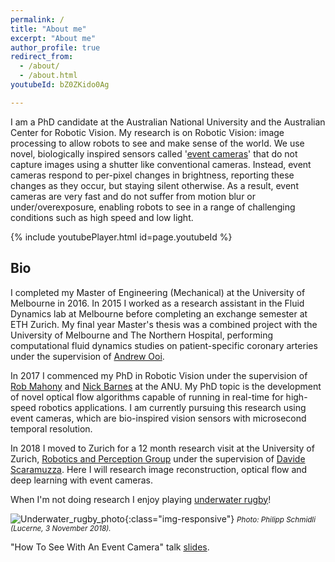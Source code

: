 ```yaml
---
permalink: /
title: "About me"
excerpt: "About me"
author_profile: true
redirect_from: 
  - /about/
  - /about.html
youtubeId: bZ0ZKido0Ag

---
```

I am a PhD candidate at the Australian National University and the Australian Center for Robotic Vision.
My research is on Robotic Vision: image processing to allow robots to see and make sense of the world.
We use novel, biologically inspired sensors called '<a href="https://en.wikipedia.org/wiki/Event_camera" target="_blank">event cameras</a>' that do not capture images using a shutter like conventional cameras.
Instead, event cameras respond to per-pixel changes in brightness, reporting these changes as they occur, but staying silent otherwise.
As a result, event cameras are very fast and do not suffer from motion blur or under/overexposure, enabling robots to see in a range of challenging conditions such as high speed and low light.

{% include youtubePlayer.html id=page.youtubeId %}

## Bio
I completed my Master of Engineering (Mechanical) at the University of Melbourne in 2016. In 2015 I worked as a research assistant in the Fluid Dynamics lab at Melbourne before completing an exchange semester at ETH Zurich.
My final year Master's thesis was a combined project with the University of Melbourne and The Northern Hospital, performing computational fluid dynamics studies on patient-specific coronary arteries under the supervision of <a href="https://mechanical.eng.unimelb.edu.au/people/a-ooi" target="_blank">Andrew Ooi</a>.

In 2017 I commenced my PhD in Robotic Vision under the supervision of <a href="https://cecs.anu.edu.au/people/robert-mahony" target="_blank">Rob Mahony</a> and <a href="http://users.cecs.anu.edu.au/~nmb/" target="_blank">Nick Barnes</a> at the ANU.
My PhD topic is the development of novel optical flow algorithms capable of running in real-time for high-speed robotics applications.
I am currently pursuing this research using event cameras, which are bio-inspired vision sensors with microsecond temporal resolution.

In 2018 I moved to Zurich for a 12 month research visit at the University of Zurich, <a href="http://rpg.ifi.uzh.ch/" target="_blank">Robotics and Perception Group</a> under the supervision of <a href="http://rpg.ifi.uzh.ch/people_scaramuzza.html" target="_blank">Davide Scaramuzza</a>.
Here I will research image reconstruction, optical flow and deep learning with event cameras.

When I'm not doing research I enjoy playing <a href="https://youtu.be/Sjxkk8VJBd0" target="_blank">underwater rugby</a>!

![Underwater_rugby_photo](/images/uwr3_labelled.png){:class="img-responsive"}
<small><i>Photo: Philipp Schmidli (Lucerne, 3 November 2018).</i></small>

"How To See With An Event Camera" talk <a href="https://docs.google.com/presentation/d/18ZKiLXSx8F8pb_8PjALfAECDDfbQ3ux3w_q5mevAwx0/edit?usp=sharing" target="_blank">slides</a>.
